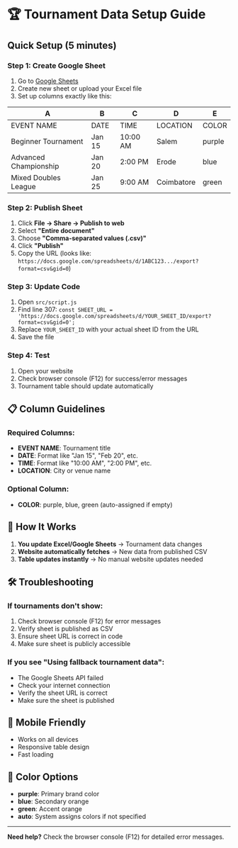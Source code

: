 # 🏆 Tournament Data Setup Guide

## Quick Setup (5 minutes)

### Step 1: Create Google Sheet
1. Go to [Google Sheets](https://sheets.google.com)
2. Create new sheet or upload your Excel file
3. Set up columns exactly like this:

| A | B | C | D | E |
|---|---|---|---|---|
| EVENT NAME | DATE | TIME | LOCATION | COLOR |
| Beginner Tournament | Jan 15 | 10:00 AM | Salem | purple |
| Advanced Championship | Jan 20 | 2:00 PM | Erode | blue |
| Mixed Doubles League | Jan 25 | 9:00 AM | Coimbatore | green |

### Step 2: Publish Sheet
1. Click **File → Share → Publish to web**
2. Select **"Entire document"**
3. Choose **"Comma-separated values (.csv)"**
4. Click **"Publish"**
5. Copy the URL (looks like: `https://docs.google.com/spreadsheets/d/1ABC123.../export?format=csv&gid=0`)

### Step 3: Update Code
1. Open `src/script.js`
2. Find line 307: `const SHEET_URL = 'https://docs.google.com/spreadsheets/d/YOUR_SHEET_ID/export?format=csv&gid=0';`
3. Replace `YOUR_SHEET_ID` with your actual sheet ID from the URL
4. Save the file

### Step 4: Test
1. Open your website
2. Check browser console (F12) for success/error messages
3. Tournament table should update automatically

## 📋 Column Guidelines

### Required Columns:
- **EVENT NAME**: Tournament title
- **DATE**: Format like "Jan 15", "Feb 20", etc.
- **TIME**: Format like "10:00 AM", "2:00 PM", etc.
- **LOCATION**: City or venue name

### Optional Column:
- **COLOR**: purple, blue, green (auto-assigned if empty)

## 🔄 How It Works

1. **You update Excel/Google Sheets** → Tournament data changes
2. **Website automatically fetches** → New data from published CSV
3. **Table updates instantly** → No manual website updates needed

## 🛠️ Troubleshooting

### If tournaments don't show:
1. Check browser console (F12) for error messages
2. Verify sheet is published as CSV
3. Ensure sheet URL is correct in code
4. Make sure sheet is publicly accessible

### If you see "Using fallback tournament data":
- The Google Sheets API failed
- Check your internet connection
- Verify the sheet URL is correct
- Make sure the sheet is published

## 📱 Mobile Friendly
- Works on all devices
- Responsive table design
- Fast loading

## 🎨 Color Options
- **purple**: Primary brand color
- **blue**: Secondary orange
- **green**: Accent orange
- **auto**: System assigns colors if not specified

---

**Need help?** Check the browser console (F12) for detailed error messages.
